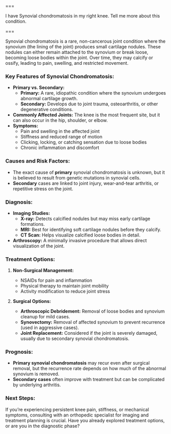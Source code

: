 ===

I have Synovial chondromatosis in my right knee. Tell me more about this condition.

===

Synovial chondromatosis is a rare, non-cancerous joint condition where the synovium (the lining of the joint) produces small cartilage nodules. These nodules can either remain attached to the synovium or break loose, becoming loose bodies within the joint. Over time, they may calcify or ossify, leading to pain, swelling, and restricted movement.

### **Key Features of Synovial Chondromatosis:**
- **Primary vs. Secondary:**  
  - **Primary:** A rare, idiopathic condition where the synovium undergoes abnormal cartilage growth.
  - **Secondary:** Develops due to joint trauma, osteoarthritis, or other degenerative conditions.
- **Commonly Affected Joints:** The knee is the most frequent site, but it can also occur in the hip, shoulder, or elbow.
- **Symptoms:**  
  - Pain and swelling in the affected joint  
  - Stiffness and reduced range of motion  
  - Clicking, locking, or catching sensation due to loose bodies  
  - Chronic inflammation and discomfort  

### **Causes and Risk Factors:**
- The exact cause of **primary** synovial chondromatosis is unknown, but it is believed to result from genetic mutations in synovial cells.
- **Secondary** cases are linked to joint injury, wear-and-tear arthritis, or repetitive stress on the joint.

### **Diagnosis:**
- **Imaging Studies:**
  - **X-ray:** Detects calcified nodules but may miss early cartilage formations.
  - **MRI:** Best for identifying soft cartilage nodules before they calcify.
  - **CT Scan:** Helps visualize calcified loose bodies in detail.
- **Arthroscopy:** A minimally invasive procedure that allows direct visualization of the joint.

### **Treatment Options:**
1. **Non-Surgical Management:**  
   - NSAIDs for pain and inflammation  
   - Physical therapy to maintain joint mobility  
   - Activity modification to reduce joint stress  

2. **Surgical Options:**  
   - **Arthroscopic Debridement:** Removal of loose bodies and synovium cleanup for mild cases.  
   - **Synovectomy:** Removal of affected synovium to prevent recurrence (used in aggressive cases).  
   - **Joint Replacement:** Considered if the joint is severely damaged, usually due to secondary synovial chondromatosis.

### **Prognosis:**
- **Primary synovial chondromatosis** may recur even after surgical removal, but the recurrence rate depends on how much of the abnormal synovium is removed.
- **Secondary cases** often improve with treatment but can be complicated by underlying arthritis.

### **Next Steps:**
If you’re experiencing persistent knee pain, stiffness, or mechanical symptoms, consulting with an orthopedic specialist for imaging and treatment planning is crucial. Have you already explored treatment options, or are you in the diagnostic phase?